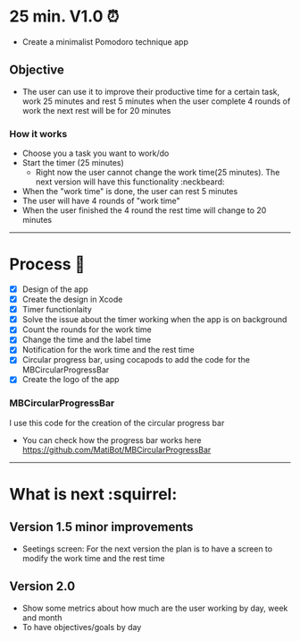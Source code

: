 # 25 min. V1.0 :alarm_clock:
* Create a minimalist Pomodoro technique app

## Objective
* The user can use it to improve their productive time for a certain task, work 25 minutes and rest 5 minutes when the user complete 4 rounds of work the next rest will be for 20 minutes

### How it works
* Choose you a task you want to work/do
* Start the timer (25 minutes)
  * Right now the user cannot change the work time(25 minutes). The next version will have this functionality :neckbeard:
* When the "work time" is done, the user can rest 5 minutes
* The user will have 4 rounds of "work time" 
* When the user finished the 4 round the rest time will change to 20 minutes

---

# Process :thought_balloon:
- [x] Design of the app
- [x] Create the design in Xcode
- [x] Timer functionlaity
- [x] Solve the issue about the timer working when the app is on background
- [x] Count the rounds for the work time
- [x] Change the time and the label time
- [x] Notification for the work time and the rest time
- [x] Circular progress bar, using cocapods to add the code for the MBCircularProgressBar
- [x] Create the logo of the app
 
 ### MBCircularProgressBar
 I use this code for the creation of the circular progress bar
 * You can check how the progress bar works here https://github.com/MatiBot/MBCircularProgressBar

---
# What is next :squirrel:
## Version 1.5 minor improvements
* Seetings screen: For the next version the plan is to have a screen to modify the work time and the rest time

## Version 2.0
* Show some metrics about how much are the user working by day, week and month
* To have objectives/goals by day
